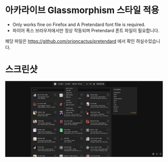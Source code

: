 # 아카라이브 Glassmorphism 스타일 적용
* Only works fine on Firefox and A Pretendard font file is required.
* 파이어 폭스 브라우저에서만 정상 작동되며 Pretendard 폰트 파일이 필요합니다.

해당 파일은 https://github.com/orioncactus/pretendard 에서 확인 하실수있습니다.

# 스크린샷
![](https://github.com/choho1515/arca.live_glass-style/blob/main/shot.png)

